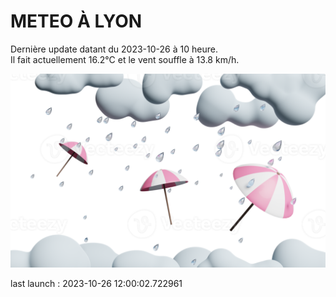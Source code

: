 # METEO À LYON

Dernière update datant du 2023-10-26 à 10 heure.  
Il fait actuellement 16.2°C et le vent souffle à 13.8 km/h.      

![](./.github/rain.png)

last launch : 2023-10-26 12:00:02.722961
